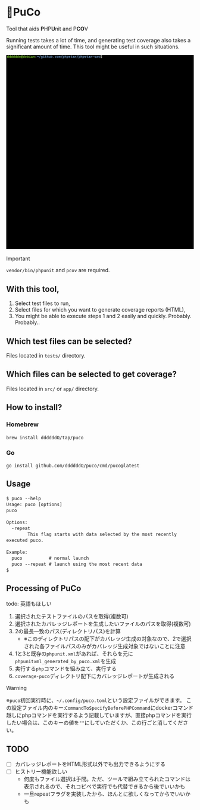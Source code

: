 # 💊PuCo
Tool that aids **P**HP**U**nit and P**CO**V

Running tests takes a lot of time, and generating test coverage also takes a significant amount of time.
This tool might be useful in such situations.

![](./assets/puco_demo.gif)

> [!IMPORTANT] 
> `vendor/bin/phpunit` and `pcov` are required.

## With this tool,
1. Select test files to run,
1. Select files for which you want to generate coverage reports (HTML),
1. You might be able to execute steps 1 and 2 easily and quickly. Probably. Probably..

## Which test files can be selected?
Files located in `tests/` directory.

## Which files can be selected to get coverage?
Files located in `src/` or `app/` directory.

## How to install?

### Homebrew

```console
brew install ddddddO/tap/puco
```

### Go
```console
go install github.com/ddddddO/puco/cmd/puco@latest
```

## Usage

```console
$ puco --help
Usage: puco [options]
puco

Options:
  -repeat
        This flag starts with data selected by the most recently executed puco.

Example:
  puco          # normal launch
  puco --repeat # launch using the most recent data
$
```

## Processing of PuCo
todo: 英語もほしい

1. 選択されたテストファイルのパスを取得(複数可)
1. 選択されたカバレッジレポートを生成したいファイルのパスを取得(複数可)
1. 2の最長一致のパス(ディレクトリパス)を計算
    - ※このディレクトリパスの配下がカバレッジ生成の対象なので、2で選択された各ファイルパスのみがカバレッジ生成対象ではないことに注意
1. 1と3と既存の`phpunit.xml`があれば、それらを元に`phpunitxml_generated_by_puco.xml`を生成
1. 実行する`php`コマンドを組み立て、実行する
1. `coverage-puco`ディレクトリ配下にカバレッジレポートが生成される

> [!WARNING]
> ※`puco`初回実行時に、`~/.config/puco.toml`という設定ファイルができます。
> この設定ファイル内のキー:`CommandToSpecifyBeforePHPCommand`にdockerコマンド越しにphpコマンドを実行するよう記載していますが、直接phpコマンドを実行したい場合は、このキーの値を`""`にしていただくか、この行ごと消してください。

## TODO
- [ ] カバレッジレポートをHTML形式以外でも出力できるようにする
- [ ] ヒストリー機能欲しい
    - 何度もファイル選択は手間。ただ、ツールで組み立てられたコマンドは表示されるので、それコピペで実行でも代替できるから後でいいかも
    - 一旦repeatフラグを実装したから、ほんとに欲しくなってからでいいかも